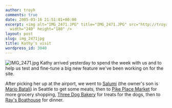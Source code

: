 ```yaml
---
author: troyh
comments: true
date: 2005-03-16 21:51:01+00:00
excerpt: <img alt="IMG_2471.JPG" title="IMG_2471.JPG" src="http://troyandgay.com/pix/IMG_2471-thumbnail.jpg"
  width="240" height="180" />
layout: post
slug: img_2471jpg
title: Kathy's visit
wordpress_id: 3040
---
```


![IMG_2471.jpg](http://troyandgay.com/pix//IMG_2471.jpg) Kathy arrived yesterday to spend the week with us and to help us test and fine-tune a big new feature we've been working on for the site.

After picking her up at the airport, we went to [Salumi](http://www.salumicuredmeats.com/) (the owner's son is [Mario Batali](http://www.babbonyc.com/mariob2.html)) in Seattle to get some meats, then to [Pike Place Market](http://www.pikeplacemarket.org/) for more grocery shopping, [Three Dog Bakery](http://www.threedog.com/) for treats for the dogs, then to [Ray's Boathouse](http://www.rays.com/) for dinner.
